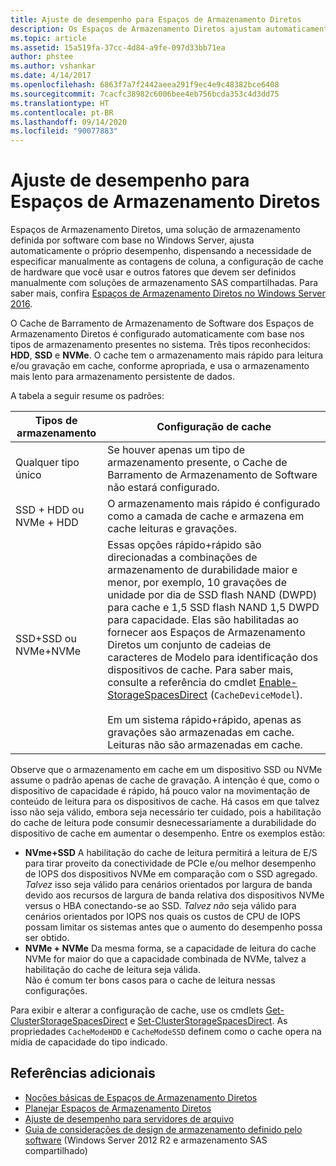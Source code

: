 ```yaml
---
title: Ajuste de desempenho para Espaços de Armazenamento Diretos
description: Os Espaços de Armazenamento Diretos ajustam automaticamente o próprio desempenho com base na configuração de cache do hardware que você usar, conforme descrito neste tópico.
ms.topic: article
ms.assetid: 15a519fa-37cc-4d84-a9fe-097d33bb71ea
author: phstee
ms.author: vshankar
ms.date: 4/14/2017
ms.openlocfilehash: 6863f7a7f2442aeea291f9ec4e9c48382bce6408
ms.sourcegitcommit: 7cacfc38982c6006bee4eb756bcda353c4d3dd75
ms.translationtype: HT
ms.contentlocale: pt-BR
ms.lasthandoff: 09/14/2020
ms.locfileid: "90077883"
---
```

# <a name="performance-tuning-for-storage-spaces-direct"></a>Ajuste de desempenho para Espaços de Armazenamento Diretos

Espaços de Armazenamento Diretos, uma solução de armazenamento definida por software com base no Windows Server, ajusta automaticamente o próprio desempenho, dispensando a necessidade de especificar manualmente as contagens de coluna, a configuração de cache de hardware que você usar e outros fatores que devem ser definidos manualmente com soluções de armazenamento SAS compartilhadas. Para saber mais, confira [Espaços de Armazenamento Diretos no Windows Server 2016](../../../../storage/storage-spaces/storage-spaces-direct-overview.md).

O Cache de Barramento de Armazenamento de Software dos Espaços de Armazenamento Diretos é configurado automaticamente com base nos tipos de armazenamento presentes no sistema. Três tipos reconhecidos: **HDD**, **SSD** e **NVMe**. O cache tem o armazenamento mais rápido para leitura e/ou gravação em cache, conforme apropriada, e usa o armazenamento mais lento para armazenamento persistente de dados.

A tabela a seguir resume os padrões:

| Tipos de armazenamento | Configuração de cache |
| --- | --- |
| Qualquer tipo único | Se houver apenas um tipo de armazenamento presente, o Cache de Barramento de Armazenamento de Software não estará configurado. |
| SSD + HDD ou NVMe + HDD | O armazenamento mais rápido é configurado como a camada de cache e armazena em cache leituras e gravações. |
| SSD+SSD ou NVMe+NVMe | Essas opções rápido+rápido são direcionadas a combinações de armazenamento de durabilidade maior e menor, por exemplo, 10 gravações de unidade por dia de SSD flash NAND (DWPD) para cache e 1,5 SSD flash NAND 1,5 DWPD para capacidade. Elas são habilitadas ao fornecer aos Espaços de Armazenamento Diretos um conjunto de cadeias de caracteres de Modelo para identificação dos dispositivos de cache. Para saber mais, consulte a referência do cmdlet [Enable-StorageSpacesDirect](https://technet.microsoft.com/library/mt589697.aspx) (`CacheDeviceModel`). <br><br>Em um sistema rápido+rápido, apenas as gravações são armazenadas em cache. Leituras não são armazenadas em cache. |

Observe que o armazenamento em cache em um dispositivo SSD ou NVMe assume o padrão apenas de cache de gravação. A intenção é que, como o dispositivo de capacidade é rápido, há pouco valor na movimentação de conteúdo de leitura para os dispositivos de cache. Há casos em que talvez isso não seja válido, embora seja necessário ter cuidado, pois a habilitação do cache de leitura pode consumir desnecessariamente a durabilidade do dispositivo de cache em aumentar o desempenho. Entre os exemplos estão:

* **NVme+SSD** A habilitação do cache de leitura permitirá a leitura de E/S para tirar proveito da conectividade de PCIe e/ou melhor desempenho de IOPS dos dispositivos NVMe em comparação com o SSD agregado. <br>_Talvez_ isso seja válido para cenários orientados por largura de banda devido aos recursos de largura de banda relativa dos dispositivos NVMe versus o HBA conectando-se ao SSD. _Talvez não_ seja válido para cenários orientados por IOPS nos quais os custos de CPU de IOPS possam limitar os sistemas antes que o aumento do desempenho possa ser obtido.
* **NVMe + NVMe** Da mesma forma, se a capacidade de leitura do cache NVMe for maior do que a capacidade combinada de NVMe, talvez a habilitação do cache de leitura seja válida. <br>Não é comum ter bons casos para o cache de leitura nessas configurações.

Para exibir e alterar a configuração de cache, use os cmdlets [Get-ClusterStorageSpacesDirect](https://technet.microsoft.com/library/mt634616.aspx) e [Set-ClusterStorageSpacesDirect](https://technet.microsoft.com/library/mt763265.aspx). As propriedades `CacheModeHDD` e `CacheModeSSD` definem como o cache opera na mídia de capacidade do tipo indicado.

## <a name="additional-references"></a>Referências adicionais

- [Noções básicas de Espaços de Armazenamento Diretos](../../../../storage/storage-spaces/understand-the-cache.md)
- [Planejar Espaços de Armazenamento Diretos](../../../../storage/storage-spaces/storage-spaces-direct-hardware-requirements.md)
- [Ajuste de desempenho para servidores de arquivo](../../role/file-server/index.md)
- [Guia de considerações de design de armazenamento definido pelo software](/previous-versions/windows/it-pro/windows-server-2012-R2-and-2012/mt243829(v=ws.11)) (Windows Server 2012 R2 e armazenamento SAS compartilhado)
